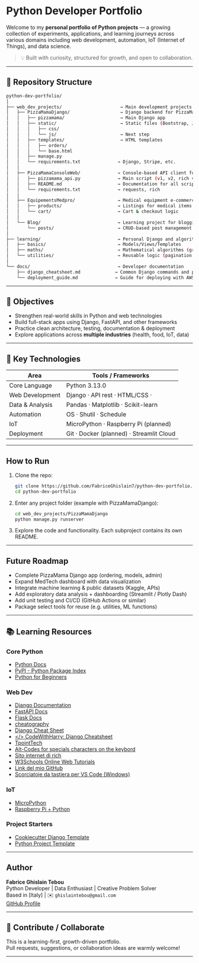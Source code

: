 # Python Developer Portfolio

Welcome to my **personal portfolio of Python projects** — a growing collection of experiments, applications, and learning journeys across various domains including web development, automation, IoT (Internet of Things), and data science.

> 💡 Built with curiosity, structured for growth, and open to collaboration.

---

## 📁 Repository Structure

```bash
python-dev-portfolio/
│
├── web_dev_projects/                      → Main development projects (Django, Console, etc.)
│   ├── PizzaMamaDjango/                   → Django backend for PizzaMama
│   │   ├── pizzamama/                     → Main Django app
│   │   ├── static/                        → Static files (Bootstrap, JS, etc.)
│   │   │   ├── css/
│   │   │   └── js/                        → Next step   
│   │   ├── templates/                     → HTML templates
│   │   │   ├── orders/
│   │   │   └── base.html
│   │   ├── manage.py
│   │   └── requirements.txt              → Django, Stripe, etc.
│   │
│   ├── PizzaMamaConsoleWeb/              → Console-based API client for PizzaMama
│   │   ├── pizzamama_api.py              → Main script (v1, v2, rich versions in README)
│   │   ├── README.md                     → Documentation for all script versions
│   │   └── requirements.txt              → requests, rich
│   │
│   ├── EquipementsMedpro/                → Medical equipment e-commerce site
│   │   ├── products/                     → Listings for medical items
│   │   └── cart/                         → Cart & checkout logic
│   │
│   └── Blog/                             → Learning project for blogging system
│       └── posts/                        → CRUD-based post management
│
├── learning/                             → Personal Django and algorithm practice
│   ├── basics/                           → Models/Views/Templates
│   ├── maths/                            → Mathematical algorithms (graphs, primes, etc.)
│   └── utilities/                        → Reusable logic (pagination, filtering, etc.)
│
└── docs/                                 → Developer documentation
    ├── django_cheatsheet.md             → Common Django commands and patterns
    └── deployment_guide.md              → Guide for deploying with AWS or Docker

```

---

## 🎯 Objectives

- Strengthen real-world skills in Python and web technologies  
- Build full-stack apps using Django, FastAPI, and other frameworks  
- Practice clean architecture, testing, documentation & deployment  
- Explore applications across **multiple industries** (health, food, IoT, data)  

---

## 🔧 Key Technologies

| Area              | Tools / Frameworks                         |
|-------------------|--------------------------------------------|
| Core Language     | Python 3.13.0                              |
| Web Development   | Django · API rest · HTML/CSS ·             |
| Data & Analysis   | Pandas · Matplotlib · Scikit-learn         |
| Automation        | OS · Shutil · Schedule                     |
| IoT               | MicroPython · Raspberry Pi (planned)       |
| Deployment        | Git · Docker (planned) · Streamlit Cloud   |

---

##  How to Run

1. Clone the repo:
   ```bash
   git clone https://github.com/FabriceGhislain7/python-dev-portfolio.git
   cd python-dev-portfolio
   ```

2. Enter any project folder (example with PizzaMamaDjango):
   ```bash
   cd web_dev_projects/PizzaMamaDjango
   python manage.py runserver
   ```

3. Explore the code and functionality. Each subproject contains its own README.

---

## Future Roadmap

-  Complete PizzaMama Django app (ordering, models, admin)
-  Expand MedTech dashboard with data visualization
-  Integrate machine learning & public datasets (Kaggle, APIs)
-  Add exploratory data analysis + dashboarding (Streamlit / Plotly Dash)
-  Add unit testing and CI/CD (GitHub Actions or similar)
-  Package select tools for reuse (e.g. utilities, ML functions)

---

## 📚 Learning Resources

### Core Python
- [Python Docs](https://docs.python.org/3/)
- [PyPI - Python Package Index](https://pypi.org/)
- [Python for Beginners](https://wiki.python.org/moin/BeginnersGuide)

### Web Dev
- [Django Documentation](https://docs.djangoproject.com/)
- [FastAPI Docs](https://fastapi.tiangolo.com/)
- [Flask Docs](https://flask.palletsprojects.com/)
- [cheatography](https://cheatography.com/)
- [Django Cheat Sheet](https://dev.to/saeidjavadi/django-cheat-sheet-2o11)
- [</> CodeWithHarry: Django Cheatsheet](https://www.codewithharry.com/blogpost/django-cheatsheet)
- [TpointTech](https://www.tpointtech.com/python-tutorial)
- [Alt-Codes for specials characters on the keybord](https://www.alt-codes.net/)
- [Sito internet di rich](http://rich.readthedocs.io/en/stable/)
- [W3Schools Online Web Tutorials](https://www.w3schools.com/python/default.asp)
- [Link del mio GitHub](https://github.com/FabriceGhislain7)
- [Scorciatoie da tastiera per VS Code (Windows)](https://code.visualstudio.com/shortcuts/keyboard-shortcuts-windows.pdf)


### IoT
- [MicroPython](https://micropython.org/)
- [Raspberry Pi + Python](https://www.raspberrypi.com/documentation/computers/python.html)

### Project Starters
- [Cookiecutter Django Template](https://github.com/cookiecutter/cookiecutter-django)
- [Python Project Template](https://github.com/rochacbruno/python-project-template)

---

## Author

**Fabrice Ghislain Tebou**  
Python Developer | Data Enthusiast | Creative Problem Solver  
Based in [Italy] | ✉️ `ghislaintebou@gmail.com`  
[GitHub Profile](https://github.com/FabriceGhislain7)

---

## 🤝 Contribute / Collaborate

This is a learning-first, growth-driven portfolio.  
Pull requests, suggestions, or collaboration ideas are warmly welcome!

---

